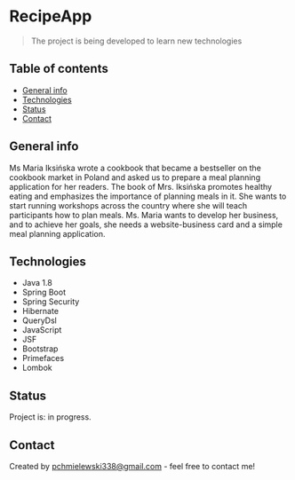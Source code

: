 # RecipeApp
> The project is being developed to learn new technologies


## Table of contents
* [General info](#general-info)
* [Technologies](#technologies)
* [Status](#status)
* [Contact](#contact)

## General info

Ms Maria Iksińska wrote a cookbook that became a bestseller on the cookbook market in Poland and asked us to prepare a meal planning application for her readers.
The book of Mrs. Iksińska promotes healthy eating and emphasizes the importance of planning meals in it. She wants to start running workshops across the country
where she will teach participants how to plan meals.
Ms. Maria wants to develop her business, and to achieve her goals, she needs a website-business card and a simple meal planning application.



## Technologies
* Java 1.8
* Spring Boot 
* Spring Security
* Hibernate
* QueryDsl
* JavaScript
* JSF
* Bootstrap
* Primefaces
* Lombok

## Status
Project is: in progress.

## Contact
Created by pchmielewski338@gmail.com - feel free to contact me!
